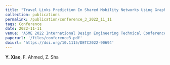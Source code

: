 ```yaml
---
title: "Travel Links Prediction In Shared Mobility Networks Using Graph Neural Network Models"
collection: publications
permalink: /publication/conference_3_2022_11_11
tags: Conference
date: 2022-11-11
venue: 'ASME 2022 International Design Engineering Technical Conferences & Computers and Information in Engineering Conference, St. Louis, Missouri, Aug. 14-17, 2022.'
paperurl: '/files/conference3.pdf'
doiurl: 'https://doi.org/10.1115/DETC2022-90694'
---
```

**Y. Xiao**, F. Ahmed, Z. Sha
